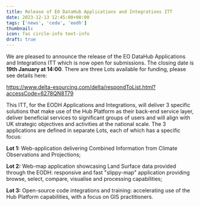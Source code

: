 ```yaml
---
title: Release of EO DataHub Applications and Integrations ITT
date: 2023-12-13 12:45:00+00:00
tags: ['news', 'ceda', 'eodh']
thumbnail: 
icon: fas circle-info text-info
draft: true
---
```


We are pleased to announce the release of the EO DataHub Applications and Integrations ITT which is now open for submissions. The closing date is **19th January at 14:00**.
There are three Lots available for funding, please see details here:

https://www.delta-esourcing.com/delta/respondToList.html?accessCode=6278QN8T79

This ITT, for the EODH Applications and Integrations, will deliver 3 specific solutions that make use of the Hub Platform as their back-end service layer, deliver beneficial services to significant groups of users and will align with UK strategic objectives and activities at the national scale. 
The 3 applications are defined in separate Lots, each of which has a specific focus: 

**Lot 1:** Web-application delivering Combined Information from Climate Observations and Projections;

**Lot 2:** Web-map application showcasing Land Surface data provided through the EODH: responsive and fast "slippy-map" application providing browse, select, compare, visualise and processing capabilities;

**Lot 3:** Open-source code integrations and training: accelerating use of the Hub Platform capabilities, with a focus on GIS practitioners.

